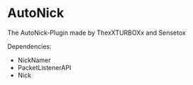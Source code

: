 # AutoNick
The AutoNick-Plugin made by ThexXTURBOXx and Sensetox

Dependencies:
 - NickNamer
 - PacketListenerAPI
 - Nick